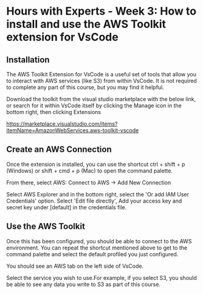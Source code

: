 # Hours with Experts - Week 3: How to install and use the AWS Toolkit extension for VsCode

## Installation

The AWS Toolkit Extension for VsCode is a useful set of tools that allow you to interact with AWS services (like S3) from within VsCode. It is not required to complete any part of this course, but you may find it helpful.

Download the toolkit from the visual studio marketplace with the below link, or search for it within VsCode itself by clicking the Manage icon in the bottom right, then clicking Extensions

https://marketplace.visualstudio.com/items?itemName=AmazonWebServices.aws-toolkit-vscode

## Create an AWS Connection

Once the extension is installed, you can use the shortcut ctrl + shift + p (Windows) or shift + cmd + p (Mac) to open the command palette. 

From there, select AWS: Connect to AWS -> Add New Connection

Select AWS Explorer and in the bottom right, select the 'Or add IAM User Credentials' option. Select 'Edit file directly', Add your access key and secret key under [default] in the credentials file.

## Use the AWS Toolkit

Once this has been configured, you should be able to connect to the AWS environment. You can repeat the shortcut mentioned above to get to the command palette and select the default profiled you just configured. 

You should see an AWS tab on the left side of VsCode. 

Select the service you wish to use.For example, if you select S3, you should be able to see any data you write to S3 as part of this course.